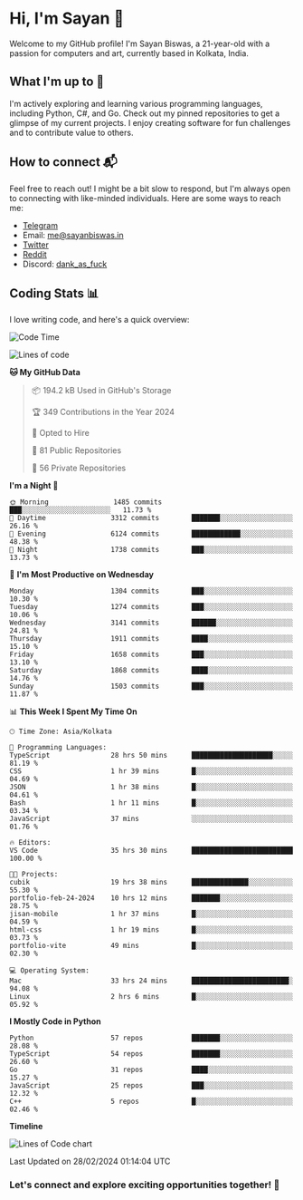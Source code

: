 # Hi, I'm Sayan 👋

Welcome to my GitHub profile! I'm Sayan Biswas, a 21-year-old with a passion for computers and art, currently based in Kolkata, India.

## What I'm up to 🚀

I'm actively exploring and learning various programming languages, including Python, C#, and Go. Check out my pinned repositories to get a glimpse of my current projects. I enjoy creating software for fun challenges and to contribute value to others.

## How to connect 📬

Feel free to reach out! I might be a bit slow to respond, but I'm always open to connecting with like-minded individuals. Here are some ways to reach me:

- [Telegram](https://t.me/dank_as_fuck)
- Email: [me@sayanbiswas.in](mailto:me@sayanbiswas.in)
- [Twitter](https://twitter.com/TheDankDel)
- [Reddit](https://www.reddit.com/user/dank_as_fuck_/)
- Discord: [dank_as_fuck](https://discordapp.com/users/506536929152466945)

## Coding Stats 📊

I love writing code, and here's a quick overview:

<!--START_SECTION:waka-->
![Code Time](http://img.shields.io/badge/Code%20Time-1%2C511%20hrs%2032%20mins-blue)

![Lines of code](https://img.shields.io/badge/From%20Hello%20World%20I%27ve%20Written-7.5%20million%20lines%20of%20code-blue)

**🐱 My GitHub Data** 

> 📦 194.2 kB Used in GitHub's Storage 
 > 
> 🏆 349 Contributions in the Year 2024
 > 
> 💼 Opted to Hire
 > 
> 📜 81 Public Repositories 
 > 
> 🔑 56 Private Repositories 
 > 
**I'm a Night 🦉** 

```text
🌞 Morning                1485 commits        ███░░░░░░░░░░░░░░░░░░░░░░   11.73 % 
🌆 Daytime                3312 commits        ███████░░░░░░░░░░░░░░░░░░   26.16 % 
🌃 Evening                6124 commits        ████████████░░░░░░░░░░░░░   48.38 % 
🌙 Night                  1738 commits        ███░░░░░░░░░░░░░░░░░░░░░░   13.73 % 
```
📅 **I'm Most Productive on Wednesday** 

```text
Monday                   1304 commits        ███░░░░░░░░░░░░░░░░░░░░░░   10.30 % 
Tuesday                  1274 commits        ███░░░░░░░░░░░░░░░░░░░░░░   10.06 % 
Wednesday                3141 commits        ██████░░░░░░░░░░░░░░░░░░░   24.81 % 
Thursday                 1911 commits        ████░░░░░░░░░░░░░░░░░░░░░   15.10 % 
Friday                   1658 commits        ███░░░░░░░░░░░░░░░░░░░░░░   13.10 % 
Saturday                 1868 commits        ████░░░░░░░░░░░░░░░░░░░░░   14.76 % 
Sunday                   1503 commits        ███░░░░░░░░░░░░░░░░░░░░░░   11.87 % 
```


📊 **This Week I Spent My Time On** 

```text
🕑︎ Time Zone: Asia/Kolkata

💬 Programming Languages: 
TypeScript               28 hrs 50 mins      ████████████████████░░░░░   81.19 % 
CSS                      1 hr 39 mins        █░░░░░░░░░░░░░░░░░░░░░░░░   04.69 % 
JSON                     1 hr 38 mins        █░░░░░░░░░░░░░░░░░░░░░░░░   04.61 % 
Bash                     1 hr 11 mins        █░░░░░░░░░░░░░░░░░░░░░░░░   03.34 % 
JavaScript               37 mins             ░░░░░░░░░░░░░░░░░░░░░░░░░   01.76 % 

🔥 Editors: 
VS Code                  35 hrs 30 mins      █████████████████████████   100.00 % 

🐱‍💻 Projects: 
cubik                    19 hrs 38 mins      ██████████████░░░░░░░░░░░   55.30 % 
portfolio-feb-24-2024    10 hrs 12 mins      ███████░░░░░░░░░░░░░░░░░░   28.75 % 
jisan-mobile             1 hr 37 mins        █░░░░░░░░░░░░░░░░░░░░░░░░   04.59 % 
html-css                 1 hr 19 mins        █░░░░░░░░░░░░░░░░░░░░░░░░   03.73 % 
portfolio-vite           49 mins             █░░░░░░░░░░░░░░░░░░░░░░░░   02.30 % 

💻 Operating System: 
Mac                      33 hrs 24 mins      ████████████████████████░   94.08 % 
Linux                    2 hrs 6 mins        █░░░░░░░░░░░░░░░░░░░░░░░░   05.92 % 
```

**I Mostly Code in Python** 

```text
Python                   57 repos            ███████░░░░░░░░░░░░░░░░░░   28.08 % 
TypeScript               54 repos            ███████░░░░░░░░░░░░░░░░░░   26.60 % 
Go                       31 repos            ████░░░░░░░░░░░░░░░░░░░░░   15.27 % 
JavaScript               25 repos            ███░░░░░░░░░░░░░░░░░░░░░░   12.32 % 
C++                      5 repos             █░░░░░░░░░░░░░░░░░░░░░░░░   02.46 % 
```



**Timeline**

![Lines of Code chart](https://raw.githubusercontent.com/Dank-del/Dank-del/main/assets/bar_graph.png)


 Last Updated on 28/02/2024 01:14:04 UTC
<!--END_SECTION:waka-->

### Let's connect and explore exciting opportunities together! 🚀
